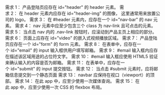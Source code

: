 需求 1： 产品登陆页应存在 id="header" 的 header 元素。
需求 2： 在 header 元素内应存在 id="header-img" 的图像， 这里通常用来放置公司的 logo。
需求 3： 在 #header 元素内，应存在一个 id="nav-bar" 的 nav 元素。
需求 4： nav 元素中应至少包含三个 class 为 nav-link 且可点击的元素。
需求 5： 当点击 nav 内的 .nav-link 按钮时，应滚动到产品主页上相应的部分。
需求 6： 页面上应存在 id="video" 的嵌入式视频播放区域。
需求 7： 产品登陆页应存在一个 id="form" 的 form 元素。
需求 8： 在表单中，应存在一个 id="email" 的 input 输入框供用户填写邮箱。
需求 9： #email 输入框内应存在描述该区域用途的占位符文字。
需求 10： #email 输入框应使用 HTML5 验证来确认输入的内容是否为邮箱。
需求 11： 在表单中，应存在一个 id="submit" 的 input 提交按钮。
需求 12： 当点击 #submit 元素时，应将邮箱信息提交到一个静态页面
需求 13： navbar 应保持在视口（viewport）的顶部。
需求 14： 在此 app 中，应至少使用一次媒体查询。
需求 15： 在此 app 中，应至少使用一次 CSS 的 flexbox 布局。
